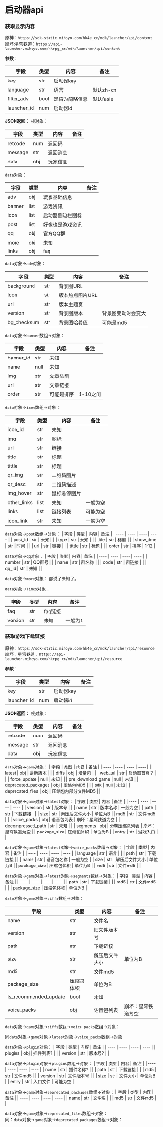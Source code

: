 # 启动器api
### 获取显示内容
原神：`https://sdk-static.mihoyo.com/hk4e_cn/mdk/launcher/api/content`
<br>
崩坏:星穹铁道：`https://api-launcher.mihoyo.com/hkrpg_cn/mdk/launcher/api/content`

**参数：**

| 字段 | 类型 | 内容 | 备注 |
| ---- | ---- | ---- | ---- |
| key | str | 启动器key | |
| language | str | 语言 | 默认zh-cn |
| filter_adv | bool | 是否为简略信息 | 默认fasle |
| launcher_id | num | 启动器id | |

**JSON返回：**
根对象：

| 字段 | 类型 | 内容 | 备注 |
| ---- | ---- | ---- | ---- |
| retcode | num | 返回码 | |
| message | str | 返回消息 | |
| data | obj | 玩家信息 | |

`data`对象：

| 字段 | 类型 | 内容 | 备注 |
| ---- | ---- | ---- | ---- |
| adv | obj | 玩家基础信息 | |
| banner | list | 游戏资讯 | |
| icon | list | 启动器侧边栏图标 | |
| post | list | 好像也是游戏资讯 | |
| qq | obj | 官方QQ群 | |
| more | obj | 未知 |  |
| links | obj | faq | |

`data`对象→`adv`对象：

| 字段 | 类型 | 内容 | 备注 |
| ---- | ---- | ---- | ---- |
| background | str | 背景图URL | |
| icon | str | 版本热点图片URL | |
| url | str | 版本主题页 | |
| version | str | 背景图版本 | 背景图变动时会变大 |
| bg_checksum | str | 背景图哈希值 | 可能是md5 |

`data`对象→`banner`数组→对象：

| 字段 | 类型 | 内容 | 备注 |
| ---- | ---- | ---- | ---- |
| banner_id | str | 未知 | |
| name | null | 未知 | |
| img | str | 文章头图 | |
| url | str | 文章链接 | |
| order | str | 可能是排序 | 1-10之间 |

`data`对象→`icon`数组→对象：

| 字段 | 类型 | 内容 | 备注 |
| ---- | ---- | ---- | ---- |
| icon_id | str | 未知 | |
| img | str | 图标 | |
| url | str | 链接 | |
| title | str | 标题 | |
| tittle | str | 标题 | |
| qr_img | str | 二维码图片 | |
| qr_desc | str | 二维码描述 | |
| img_hover | str | 鼠标悬停图片 | |
| other_links | list | 未知 | 一般为空 |
| links | list | 链接列表 | 可能为空 |
| icon_link | str | 未知 | 一般为空 |

`data`对象→`post`数组→对象：
| 字段 | 类型 | 内容 | 备注 |
| ---- | ---- | ---- | ---- |
| post_id | str | 未知 | |
| type | str | 未知 | |
| title | str | 标题 | |
| show_time | str | 时间 | |
| url | str | 链接 | |
| tittle | str | 标题 | |
| order | str | 排序 | 1-12 |

`data`对象→`qq`对象：
| 字段 | 类型 | 内容 | 备注 |
| ---- | ---- | ---- | ---- |
| number | str | QQ群号 | |
| name | str | 群名称 | |
| code | str | 群链接 | |
| qq_id | str | 未知 | |

`data`对象→`more`对象：
都说了未知了。
 
`data`对象→`links`对象：

| 字段 | 类型 | 内容 | 备注 |
| ---- | ---- | ---- | ---- |
| faq | str | faq链接 | |
| version | str | 未知 | 一般为1 |

### 获取游戏下载链接

原神：`https://sdk-static.mihoyo.com/hk4e_cn/mdk/launcher/api/resource`
<br>
崩坏：星穹铁道：`https://api-launcher.mihoyo.com/hkrpg_cn/mdk/launcher/api/resource`


**参数：**

| 字段 | 类型 | 内容 | 备注 |
| ---- | ---- | ---- | ---- |
| key | str | 启动器key | |
| launcher_id | num | 启动器id | |

**JSON返回：**
根对象：

| 字段 | 类型 | 内容 | 备注 |
| ---- | ---- | ---- | ---- |
| retcode | num | 返回码 | |
| message | str | 返回消息 | |
| data | obj | 玩家信息 | |

`data`对象→`game`对象：
| 字段 | 类型 | 内容 | 备注 |
| ---- | ---- | ---- | ---- |
| latest | obj | 最新版本 | |
| diffs | obj | 增量包 | |
| web_url | str | 启动器首页？ | |
| force_update | null | 未知 | |
| pre_download_game | null | 未知 |
| deprecated_packages | obj | 压缩包MD5 | |
| sdk | null | 未知 |
| deprecated_files | obj | 压缩包内部分文件MD5 | |

`data`对象→`game`对象→`latest`对象：
| 字段 | 类型 | 内容 | 备注 |
| ---- | ---- | ---- | ---- |
| version | str | 版本号 | |
| name | str | 版本名称 | 一般为空 |
| path | str | 下载链接 | |
| size | str | 解压后文件大小 | 单位为B |
| md5 | str | 文件md5 | |
| voice_packs | obj | 语音包列表 | 崩坏：星穹铁道为空 |
| decompressed_path | str | 未知 | |
| segments | obj | 分卷压缩包列表 | 崩坏：星穹铁道为空 |
| package_size | 压缩包体积 | 单位为B |
| entry | str | 游戏入口 | |

`data`对象→`game`对象→`latest`对象→`voice_packs`数组→对象：
| 字段 | 类型 | 内容 | 备注 |
| ---- | ---- | ---- | ---- |
| language | str | 语言 | |
| path | str | 下载链接 | |
| name | str | 语音包名称 | 一般为空 |
| size | str | 解压后文件大小 | 单位为B |
| package_size | 压缩包体积 | 单位为B |
| md5 | str | 文件md5 | |

`data`对象→`game`对象→`latest`对象→`segments`数组→对象：
| 字段 | 类型 | 内容 | 备注 |
| ---- | ---- | ---- | ---- |
| path | str | 下载链接 | |
| md5 | str | 文件md5 | |
| package_size | 压缩包体积 | 单位为B |

`data`对象→`game`对象→`diffs`数组→对象：

| 字段 | 类型 | 内容 | 备注 |
| ---- | ---- | ---- | ---- |
| name | str | 文件名 | |
| version | str | 旧文件版本号 | |
| path | str | 下载链接 | |
| size | str | 解压后文件大小 | 单位为B |
| md5 | str | 文件md5 | |
| package_size | 压缩包体积 | 单位为B |
| is_recommended_update | bool | 未知 | |
| voice_packs | obj | 语音包列表 | 崩坏：星穹铁道为空 |

`data`对象→`game`对象→`diffs`数组→`voice_packs`数组→对象：

同`data`对象→`game`对象→`latest`对象→`voice_packs`数组→对象

`data`对象→`plugin`对象：
| 字段 | 类型 | 内容 | 备注 |
| ---- | ---- | ---- | ---- |
| plugins | obj | 插件列表? | |
| version | str | 版本号? | |

`data`对象→`plugin`对象→`plugins`数组→对象：
| 字段 | 类型 | 内容 | 备注 |
| ---- | ---- | ---- | ---- |
| name | str | 插件名称? | |
| path | str | 下载链接 | |
| md5 | str | 文件md5 | |
| version | str | 文件版本号 | |
| size | str | 文件大小 | 单位为B |
| entry | str | 入口文件 | 可能为空 |

`data`对象→`game`对象→`deprecated_packages`数组→对象：
| 字段 | 类型 | 内容 | 备注 |
| ---- | ---- | ---- | ---- |
| name | str | 文件名 | |
| md5 | str | 文件md5 | |

`data`对象→`game`对象→`deprecated_files`数组→对象：
<br>
同：`data`对象→`game`对象→`deprecated_packages`数组→对象：